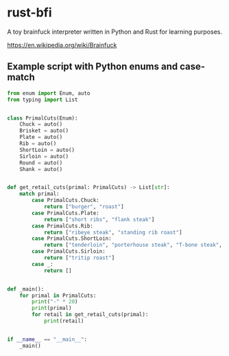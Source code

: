 # rust-bfi
A toy brainfuck interpreter written in Python and Rust for learning purposes.

https://en.wikipedia.org/wiki/Brainfuck

## Example script with Python enums and case-match

```Python
from enum import Enum, auto
from typing import List


class PrimalCuts(Enum):
    Chuck = auto()
    Brisket = auto()
    Plate = auto()
    Rib = auto()
    ShortLoin = auto()
    Sirloin = auto()
    Round = auto()
    Shank = auto()


def get_retail_cuts(primal: PrimalCuts) -> List[str]:
    match primal:
        case PrimalCuts.Chuck:
            return ["burger", "roast"]
        case PrimalCuts.Plate:
            return ["short ribs", "flank steak"]
        case PrimalCuts.Rib:
            return ["ribeye steak", "standing rib roast"]
        case PrimalCuts.ShortLoin:
            return ["tenderloin", "porterhouse steak", "T-bone steak", "New York strip steak"]
        case PrimalCuts.Sirloin:
            return ["tritip roast"]
        case _:
            return []


def _main():
    for primal in PrimalCuts:
        print("-" * 20)
        print(primal)
        for retail in get_retail_cuts(primal):
            print(retail)


if __name__ == "__main__":
    _main()
```
